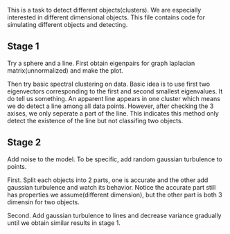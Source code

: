 This is a task to detect different objects(clusters). We are especially interested in different dimensional objects. This file contains code for simulating different objects and detecting.

## Stage 1 
Try a sphere and a line. First obtain eigenpairs for graph laplacian matrix(unnormalized) and make the plot.

Then try basic spectral clustering on data. Basic idea is to use first two eigenvectors corresponding to the first and second smallest eigenvalues. It do tell us something. An apparent line appears in one cluster which means we do detect a line among all data points. However, after checking the 3 axises, we only seperate a part of the line. This indicates this method only detect the existence of the line but not classifing two objects. 

## Stage 2
Add noise to the model. To be specific, add random gaussian turbulence to points.

First. Split each objects into 2 parts, one is accurate and the other add gaussian turbulence and watch its behavior. Notice the accurate part still has properties we assume(different dimension), but the other part is both 3 dimensin for two objects.

Second. Add gaussian turbulence to lines and decrease variance gradually until we obtain similar results in stage 1.
